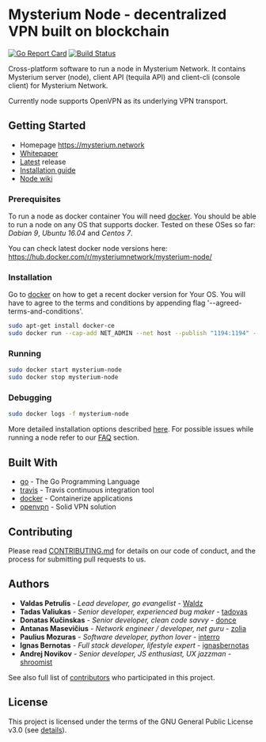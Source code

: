 # Mysterium Node - decentralized VPN built on blockchain

[![Go Report Card](https://goreportcard.com/badge/github.com/MysteriumNetwork/node)](https://goreportcard.com/report/github.com/MysteriumNetwork/node)
[![Build Status](https://travis-ci.org/MysteriumNetwork/node.svg?branch=master)](https://travis-ci.org/MysteriumNetwork/node)

Cross-platform software to run a node in Mysterium Network. It contains Mysterium server (node), 
client API (tequila API) and client-cli (console client) for Mysterium Network.
 
Currently node supports OpenVPN as its underlying VPN transport. 

## Getting Started

- Homepage https://mysterium.network
- [Whitepaper](https://mysterium.network/whitepaper.pdf)
- [Latest](https://github.com/MysteriumNetwork/node/releases/latest) release
- [Installation guide](./INSTALL.md)
- [Node wiki](https://github.com/MysteriumNetwork/node/wiki/) 

### Prerequisites

To run a node as docker container You will need [docker](https://www.docker.com/). 
You should be able to run a node on any OS that supports docker. 
Tested on these OSes so far: _Dabian 9_, _Ubuntu 16.04_ and _Centos 7_. 

You can check latest docker node versions here: https://hub.docker.com/r/mysteriumnetwork/mysterium-node/


### Installation

Go to [docker](https://www.docker.com/) on how to get a recent docker version for Your OS.
You will have to agree to the terms and conditions by appending flag '--agreed-terms-and-conditions'.
```bash
sudo apt-get install docker-ce
sudo docker run --cap-add NET_ADMIN --net host --publish "1194:1194" --name mysterium-node -d mysteriumnetwork/mysterium-node:latest --agreed-terms-and-conditions
```

### Running
```bash
sudo docker start mysterium-node
sudo docker stop mysterium-node
```
### Debugging
```bash
sudo docker logs -f mysterium-node
```
More detailed installation options described [here](./INSTALL.md).
For possible issues while running a node refer to our [FAQ](https://github.com/MysteriumNetwork/node/wiki/Node-operation) section.

## Built With

* [go](https://golang.org/) - The Go Programming Language
* [travis](https://travis-ci.org/) - Travis continuous integration tool
* [docker](https://www.docker.com/what-docker) - Containerize applications
* [openvpn](https://openvpn.net) - Solid VPN solution

## Contributing

Please read [CONTRIBUTING.md](./CONTRIBUTING.md) for details on our code of conduct, and the process for submitting pull requests to us.

## Authors
* **Valdas Petrulis** - *Lead developer, go evangelist* - [Waldz](https://github.com/Waldz)
* **Tadas Valiukas** - *Senior developer, experienced bug maker* - [tadovas](https://github.com/tadovas)
* **Donatas Kučinskas** - *Senior developer, clean code savvy* - [donce](https://github.com/donce)
* **Antanas Masevičius** - *Network engineer / developer, net guru* - [zolia](https://github.com/zolia)
* **Paulius Mozuras** - *Software developer, python lover* - [interro](https://github.com/interro)
* **Ignas Bernotas** - *Full stack developer, lifestyle expert* - [ignasbernotas](https://github.com/ignasbernotas)
* **Andrej Novikov** - *Senior developer, JS enthusiast, UX jazzman* - [shroomist](https://github.com/shroomist)

See also full list of [contributors](https://github.com/MysteriumNetwork/node/contributors) who participated in this project.

## License

This project is licensed under the terms of the GNU General Public License v3.0 (see [details](./LICENSE)).
